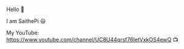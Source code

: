 Hello 👋

I am SaithePi 😃 
<br>

My YouTube: https://www.youtube.com/channel/UC8U44qrsf76IetVxkOS4ewQ 📺
<br>

<!-------Hello------>






















































































































































































































































